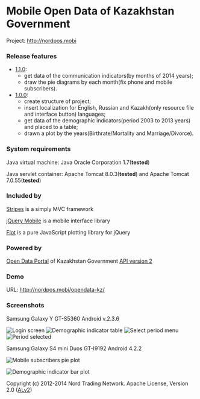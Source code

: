 Mobile Open Data of Kazakhstan Government
==================================
Project: http://nordpos.mobi

### Release features ###
* [1.1.0](https://github.com/nordpos-mobi/opendata-kz/releases/tag/1.1.0):
  * get data of the communication indicators(by months of 2014 years);
  * draw the pie diagrams by each month(fix phone and mobile subscribers).
* [1.0.0](https://github.com/nordpos-mobi/opendata-kz/releases/tag/1.0.0):
  * create structure of project;
  * insert localization for English, Russian and Kazakh(only resource file and interface button) languages;
  * get data of the demographic indicators(period 2003 to 2013 years) and placed to a table;
  * drawn a plot by the years(Birthrate/Mortality and Marriage/Divorce).

### System requirements ###
Java virtual machine: Java Oracle Corporation 1.7(**tested**)

Java servlet container: Apache Tomcat 8.0.3(**tested**) and Apache Tomcat 7.0.55(**tested**)

### Included by ###
[Stripes](http://stripesframework.org) is a simply MVC framework

[jQuery Mobile](http://jquerymobile.com/) is a mobile interface library 

[Flot](http://www.flotcharts.org/) is a pure JavaScript plotting library for jQuery

### Powered by ###
[Open Data Portal](http://data.gov.kz) of Kazakhstan Government [API version 2](http://data.gov.kz/api_description/API_v2)

### Demo ###
URL: http://nordpos.mobi/opendata-kz/

### Screenshots ###

Samsung Galaxy Y GT-S5360 Android v.2.3.6

![Login screen](https://cloud.githubusercontent.com/assets/1005780/4631175/7a64a2fa-53b3-11e4-979d-79847325e093.png) ![Demographic indicator table](https://cloud.githubusercontent.com/assets/1005780/4629840/4f56e20e-53a8-11e4-82b3-e99a7f90965d.png) ![Select period menu](https://cloud.githubusercontent.com/assets/1005780/4631211/bc7ae85c-53b3-11e4-8851-b4f3af587e54.png) ![Period selected](https://cloud.githubusercontent.com/assets/1005780/4631222/d1293402-53b3-11e4-9b54-b31d649affca.png)

Samsung Galaxy S4 mini Duos GT-I9192 Android 4.2.2

![Mobile subscribers pie plot](https://cloud.githubusercontent.com/assets/1005780/4631256/1908b784-53b4-11e4-8921-7ed64aa18f89.png)

![Demographic indicator bar plot](https://cloud.githubusercontent.com/assets/1005780/4631532/2158da34-53b6-11e4-8922-251f6ab00aef.png)

Copyright (c) 2012-2014 Nord Trading Network. Apache License, Version 2.0 ([ALv2](http://www.apache.org/licenses/LICENSE-2.0.html))
